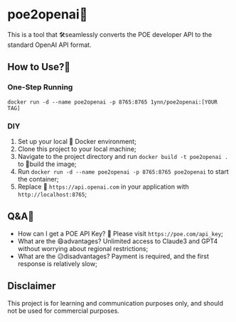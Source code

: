 # poe2openai🚀

This is a tool that 🛠️seamlessly converts the POE developer API to the standard OpenAI API format.

## How to Use?🤔

### One-Step Running

```
docker run -d --name poe2openai -p 8765:8765 1ynn/poe2openai:[YOUR TAG]
```

### DIY

1. Set up your local 🐳 Docker environment;
2. Clone this project to your local machine;
3. Navigate to the project directory and run `docker build -t poe2openai .` to 🔧build the image;
4. Run `docker run -d --name poe2openai -p 8765:8765 poe2openai` to start the container;
5. Replace 🔄 `https://api.openai.com` in your application with `http://localhost:8765`;

## Q&A💬

* How can I get a POE API Key? 🔑 Please visit `https://poe.com/api_key`;
* What are the 😄advantages? Unlimited access to Claude3 and GPT4 without worrying about regional restrictions;
* What are the 😥disadvantages? Payment is required, and the first response is relatively slow;

## Disclaimer

This project is for learning and communication purposes only, and should not be used for commercial purposes.
